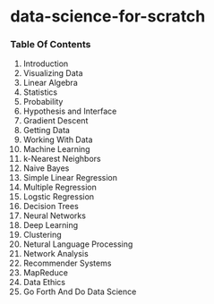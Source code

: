 # data-science-for-scratch


### Table Of Contents
1. Introduction
2. Visualizing Data
3. Linear Algebra
4. Statistics
5. Probability
6. Hypothesis and Interface
7. Gradient Descent
8. Getting Data
9. Working With Data
10. Machine Learning
11. k-Nearest Neighbors
12. Naive Bayes
13. Simple Linear Regression
14. Multiple Regression
15. Logstic Regression
16. Decision Trees
17. Neural Networks
18. Deep Learning
19. Clustering
20. Netural Language Processing
21. Network Analysis
22. Recommender Systems
23. MapReduce
24. Data Ethics
25. Go Forth And Do Data Science